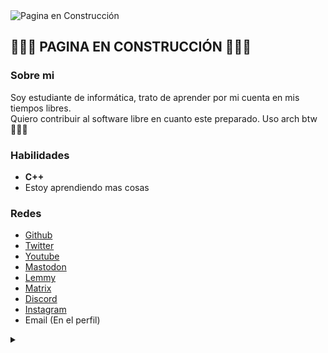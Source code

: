 <img src="https://i.imgur.com/VHiBR6c.png" alt="Pagina en Construcción" />

## 👷🏻🚧 PAGINA EN CONSTRUCCIÓN 🚧👷🏻

### Sobre mi
Soy estudiante de informática, trato de aprender por mi cuenta en mis tiempos libres. <br> 
Quiero contribuir al software libre en cuanto este preparado. Uso arch btw 🧑🏻‍💻 <br>

### Habilidades
- **C++**
- Estoy aprendiendo mas cosas

### Redes
-  [Github](https://github.com/galisma)
-  [Twitter](https://x.com/Galismax)
-  [Youtube](https://www.youtube.com/@galisma)
-  [Mastodon](https://mastodon.social/@Galisma)
-  [Lemmy](https://lemmy.world/u/Galisma)
-  [Matrix](https://matrix.to/#/@galisma:matrix.org)
-  [Discord](https://discord.gg/xDgkDNCmqN)
-  [Instagram](https://www.youtube.com/watch?v=UUwMMBodDvU)
-  Email (En el perfil)

<details>
  <summary><i></i></summary>

  ### Mi nueva fé
  <img src="https://www.lavondyss.net/wp-content/uploads/2006/11/saintignucius.jpg" alt="Saint Ignucius" /> <br>
  > No hay sistema excepto GNU, y Linux es uno de sus núcleos - San iGNUcio
</details>
